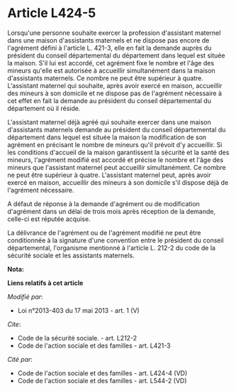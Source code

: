 # Article L424-5

Lorsqu'une personne souhaite exercer la profession d'assistant maternel dans une maison d'assistants maternels et ne dispose
pas encore de l'agrément défini à l'article L. 421-3, elle en fait la demande auprès du président du conseil départemental du
département dans lequel est située la maison. S'il lui est accordé, cet agrément fixe le nombre et l'âge des mineurs qu'elle
est autorisée à accueillir simultanément dans la maison d'assistants maternels. Ce nombre ne peut être supérieur à quatre.
L'assistant maternel qui souhaite, après avoir exercé en maison, accueillir des mineurs à son domicile et ne dispose pas de
l'agrément nécessaire à cet effet en fait la demande au président du conseil départemental du département où il réside. 

L'assistant maternel déjà agréé qui souhaite exercer dans une maison d'assistants maternels demande au président du conseil
départemental du département dans lequel est située la maison la modification de son agrément en précisant le nombre de
mineurs qu'il prévoit d'y accueillir. Si les conditions d'accueil de la maison garantissent la sécurité et la santé des
mineurs, l'agrément modifié est accordé et précise le nombre et l'âge des mineurs que l'assistant maternel peut accueillir
simultanément. Ce nombre ne peut être supérieur à quatre. L'assistant maternel peut, après avoir exercé en maison, accueillir
des mineurs à son domicile s'il dispose déjà de l'agrément nécessaire. 

A défaut de réponse à la demande d'agrément ou de modification d'agrément dans un délai de trois mois après réception de la
demande, celle-ci est réputée acquise. 

La délivrance de l'agrément ou de l'agrément modifié ne peut être conditionnée à la signature d'une convention entre le
président du conseil départemental, l'organisme mentionné à l'article L. 212-2 du code de la sécurité sociale et les
assistants maternels.

**Nota:**



**Liens relatifs à cet article**

_Modifié par_:

  - Loi n°2013-403 du 17 mai 2013 - art. 1 (V)

_Cite_:

  - Code de la sécurité sociale. - art. L212-2
  - Code de l'action sociale et des familles - art. L421-3

_Cité par_:

  - Code de l'action sociale et des familles - art. L424-4 (VD)
  - Code de l'action sociale et des familles - art. L544-2 (VD)
